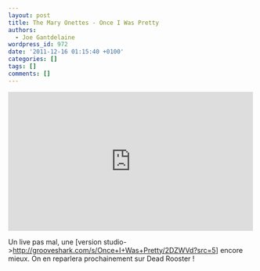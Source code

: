 ```yaml
---
layout: post
title: The Mary Onettes - Once I Was Pretty
authors:
  - Joe Gantdelaine
wordpress_id: 972
date: '2011-12-16 01:15:40 +0100'
categories: []
tags: []
comments: []
---
```

<iframe width="500" height="284" src="http://www.youtube.com/embed/l_6Oo0VfMyU" frameborder="0" allowfullscreen></iframe>

Un live pas mal, une [version studio->http://grooveshark.com/s/Once+I+Was+Pretty/2DZWVd?src=5] encore mieux. On en reparlera prochainement sur Dead Rooster !
